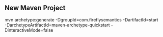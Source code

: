 ## New Maven Project

mvn archetype:generate -DgroupId=com.fireflysemantics -DartifactId=start -DarchetypeArtifactId=maven-archetype-quickstart -DinteractiveMode=false